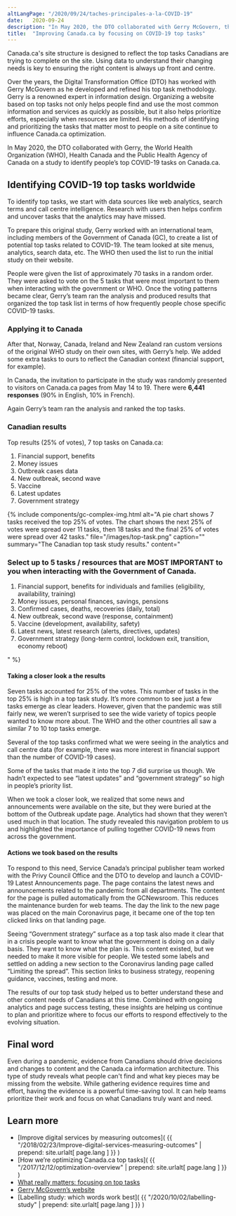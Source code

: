 ```yaml
---
altLangPage: "/2020/09/24/taches-principales-a-la-COVID-19"
date:   2020-09-24
description: "In May 2020, the DTO collaborated with Gerry McGovern, the World Health Organization (WHO), Health Canada and the Public Health Agency of Canada on a study to identify people’s top COVID-19 tasks on Canada.ca."
title:  "Improving Canada.ca by focusing on COVID-19 top tasks"
---
```

Canada.ca's site structure is designed to reflect the top tasks Canadians are trying to complete on the site. Using data to understand their changing needs is key to ensuring the right content is always up front and centre.

Over the years, the Digital Transformation Office (DTO) has worked with Gerry McGovern as he developed and refined his top task methodology. Gerry is a renowned expert in information design. Organizing a website based on top tasks not only helps people find and use the most common information and services as quickly as possible, but it also helps prioritize efforts, especially when resources are limited. His methods of identifying and prioritizing the tasks that matter most to people on a site continue to influence Canada.ca optimization.

In May 2020, the DTO collaborated with Gerry, the World Health Organization (WHO), Health Canada and the Public Health Agency of Canada on a study to identify people’s top COVID-19 tasks on Canada.ca.

## Identifying COVID-19 top tasks worldwide

To identify top tasks, we start with data sources like web analytics, search terms and call centre intelligence. Research with users then helps confirm and uncover tasks that the analytics may have missed.

To prepare this original study, Gerry worked with an international team, including members of the Government of Canada (GC), to create a list of potential top tasks related to COVID-19. The team looked at site menus, analytics, search data, etc. The WHO then used the list to run the initial study on their website.

People were given the list of approximately 70 tasks in a random order. They were asked to vote on the 5 tasks that were most important to them when interacting with the government or WHO. Once the voting patterns became clear, Gerry’s team  ran the analysis and produced results that organized the top task list  in terms of how frequently people chose specific COVID-19 tasks.

### Applying it to Canada

After that, Norway, Canada, Ireland and New Zealand ran custom versions of the original WHO study on their own sites, with Gerry’s help. We added some extra tasks to ours to reflect the Canadian context (financial support, for example).

In Canada, the invitation to participate in the study was randomly presented to visitors on Canada.ca pages from May 14 to 19. There were **6,441 responses** (90% in English, 10% in French).

Again Gerry’s team ran the analysis and ranked the top tasks.

### Canadian results

Top results (25% of votes), 7 top tasks on Canada.ca:

1. Financial support, benefits
2. Money issues
3. Outbreak cases data
4. New outbreak, second wave
5. Vaccine
6. Latest updates
7. Government strategy

{% include components/gc-complex-img.html
   alt="A pie chart shows 7 tasks received the top 25% of votes. The chart shows the next 25% of votes were spread over 11 tasks, then 18 tasks and the final 25% of votes were spread over 42 tasks."
   file="/images/top-task.png"
   caption=""
   summary="The Canadian top task study results."
   content="<h3>Select up to 5 tasks / resources that are MOST IMPORTANT to you when interacting with the Government of Canada.</h3>
  <ol>
    <li> Financial support, benefits for individuals and families (eligibility, availability, training)</li>
    <li>Money issues, personal finances, savings, pensions</li>
    <li>Confirmed cases, deaths, recoveries (daily, total) </li>
    <li>New outbreak, second wave (response, containment) </li>
    <li>Vaccine (development, availability, safety) </li>
    <li>Latest news, latest research (alerts, directives, updates) </li>
    <li>Government strategy (long-term control, lockdown exit, transition, economy reboot) </li>
  </ol>"
%}

#### Taking a closer look a the results

Seven tasks accounted for 25% of the votes. This number of tasks in the top 25% is high in a top task study. It’s more common to see just a few tasks emerge as clear leaders. However, given that the pandemic was still fairly new, we weren’t surprised to see the wide variety of topics people wanted to know more about. The WHO and the other countries all saw a similar 7 to 10 top tasks emerge.

Several of the top tasks confirmed what we were seeing in the analytics and call centre data (for example, there was more interest in financial support than the number of COVID-19 cases).

Some of the tasks that made it into the top 7 did surprise us though. We hadn’t expected  to see “latest updates” and “government strategy” so high in people’s priority list.

When we took a closer look, we realized that some news and announcements were available on the site, but they were buried at the bottom of the Outbreak update page. Analytics had shown that they weren’t used much in that location. The study revealed this navigation problem to us and highlighted the importance of pulling together COVID-19 news from across the government.

#### Actions we took based on the results

To respond to this need, Service Canada’s principal publisher team worked with the Privy Council Office and the DTO to develop and launch a COVID-19 Latest Announcements page. The page contains the latest news and announcements related to the pandemic from all departments. The content for the page is pulled automatically from the GCNewsroom. This reduces the maintenance burden for web teams. The day the link to the new page was placed on the main Coronavirus page, it became one of the top ten clicked links on that landing page.

Seeing “Government strategy” surface as a top task also made it clear that in a crisis people want to know what the government is doing on a daily basis. They want to know what the plan is. This content existed, but we needed to make it more visible for people. We tested some labels and settled on adding a new section to the Coronavirus landing page called “Limiting the spread”. This section links to business strategy, reopening guidance, vaccines, testing and more.

The results of our top task study helped us to better understand these and other content needs of Canadians at this time. Combined with ongoing analytics and page success testing, these insights are helping us continue to plan and prioritize where to focus our efforts to respond effectively to the  evolving situation.

## Final word

Even during a pandemic, evidence from Canadians should drive decisions and changes to content and the Canada.ca information architecture. This type of study reveals what people can't find and what key pieces may be missing from the website. While gathering evidence requires time and effort, having the evidence is a powerful time-saving tool. It can help teams prioritize their work and focus on what Canadians truly want and need.

## Learn more

* [Improve digital services by measuring outcomes]( {{ "/2018/02/23/Improve-digital-services-measuring-outcomes" | prepend: site.urlalt[ page.lang ] }} )
* [How we’re optimizing Canada.ca top tasks]( {{ "/2017/12/12/optimization-overview" | prepend: site.urlalt[ page.lang ] }} )
* [What really matters: focusing on top tasks](https://alistapart.com/article/what-really-matters-focusing-on-top-tasks)
* [Gerry McGovern’s website](http://www.gerrymcgovern.com/)
* [Labelling study: which words work best]( {{ "/2020/10/02/labelling-study" | prepend: site.urlalt[ page.lang ] }} )

